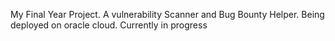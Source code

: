 My Final Year Project.
A vulnerability Scanner and Bug Bounty Helper. Being deployed on oracle cloud.
Currently in progress
